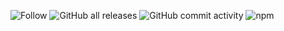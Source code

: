 ![Follow](https://img.shields.io/twitter/follow/courthive?color=%231DA1F2&logo=Twitter&style=flat-square)
![GitHub all releases](https://img.shields.io/github/downloads/CourtHive/tods-competition-factory/total)
![GitHub commit activity](https://img.shields.io/github/commit-activity/m/CourtHive/tods-competition-factory)
![npm](https://img.shields.io/npm/dm/tods-competition-factory)

<!--
/twitter/follow/:user?label=Follow
/github/downloads/:user/:repo/total
CourtHive/tods-competition-factory
/github/commit-activity/:interval/:user/:repo
->

### Hi there 👋

<!--
**CourtHive/CourtHive** is a ✨ _special_ ✨ repository because its `README.md` (this file) appears on your GitHub profile.

Here are some ideas to get you started:

- 🔭 I’m currently working on ...
- 🌱 I’m currently learning ...
- 👯 I’m looking to collaborate on ...
- 🤔 I’m looking for help with ...
- 💬 Ask me about ...
- 📫 How to reach me: ...
- 😄 Pronouns: ...
- ⚡ Fun fact: ...
-->
